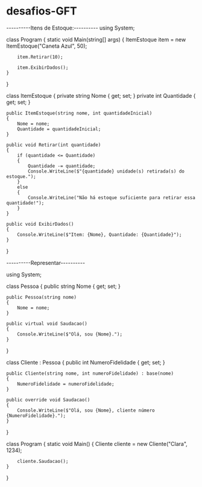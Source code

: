 # desafios-GFT
 ----------Itens de Estoque:----------
 using System;

class Program
{
    static void Main(string[] args)
    {
        ItemEstoque item = new ItemEstoque("Caneta Azul", 50);

        item.Retirar(10);

        item.ExibirDados();
    }
}

class ItemEstoque
{
    private string Nome { get; set; }
    private int Quantidade { get; set; }

    public ItemEstoque(string nome, int quantidadeInicial)
    {
        Nome = nome;
        Quantidade = quantidadeInicial;
    }

    public void Retirar(int quantidade)
    {
        if (quantidade <= Quantidade)
        {
            Quantidade -= quantidade;
            Console.WriteLine($"{quantidade} unidade(s) retirada(s) do estoque.");
        }
        else
        {
            Console.WriteLine("Não há estoque suficiente para retirar essa quantidade!");
        }
    }

    public void ExibirDados()
    {
        Console.WriteLine($"Item: {Nome}, Quantidade: {Quantidade}");
    }
}


----------Representar----------

using System;

class Pessoa
{
    public string Nome { get; set; }

    public Pessoa(string nome)
    {
        Nome = nome;
    }

    public virtual void Saudacao()
    {
        Console.WriteLine($"Olá, sou {Nome}.");
    }
}

class Cliente : Pessoa
{
    public int NumeroFidelidade { get; set; }

    public Cliente(string nome, int numeroFidelidade) : base(nome)
    {
        NumeroFidelidade = numeroFidelidade;
    }

    public override void Saudacao()
    {
        Console.WriteLine($"Olá, sou {Nome}, cliente número {NumeroFidelidade}.");
    }
}

class Program
{
    static void Main()
    {
        Cliente cliente = new Cliente("Clara", 1234);

        cliente.Saudacao();
    }
}
